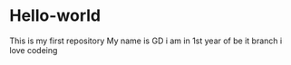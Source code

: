 # Hello-world
This is my first repository
My name is GD i am in 1st year of be it branch i love codeing
